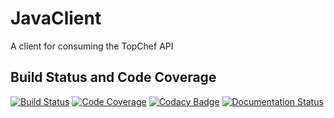 # JavaClient
A client for consuming the TopChef API

## Build Status and Code Coverage

[![Build Status](https://travis-ci.org/TopChef/JavaClient.svg?branch=master)](https://travis-ci.org/TopChef/JavaClient)
[![Code Coverage](https://codecov.io/gh/TopChef/JavaClient/branch/master/graph/badge.svg)](https://codecov.io/gh/TopChef/JavaClient)
[![Codacy Badge](https://api.codacy.com/project/badge/Grade/9c26e9d646ae4b91b27e3abdc31b947e)](https://www.codacy.com/app/michalkononenko/JavaClient?utm_source=github.com&amp;utm_medium=referral&amp;utm_content=TopChef/JavaClient&amp;utm_campaign=Badge_Grade)
[![Documentation Status](https://img.shields.io/badge/docs-latest-green.svg)](https://topchef.github.io/JavaClient/)
